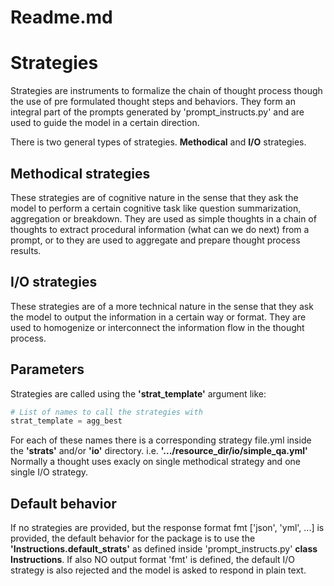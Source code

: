 # Readme.md

# Strategies
Strategies are instruments to formalize the chain of thought process though the use of
pre formulated thought steps and behaviors. They form an integral part of the prompts
generated by 'prompt_instructs.py' and are used to guide the model in a certain direction.

There is two general types of strategies. __Methodical__ and __I/O__ strategies.

## Methodical strategies
These strategies are of cognitive nature in the sense that they ask the model to 
perform a certain cognitive task like question summarization, aggregation or breakdown.
They are used as simple thoughts in a chain of thoughts to extract procedural information (what can we do next) from a prompt, or to they are used to aggregate and prepare thought process results.

## I/O strategies
These strategies are of a more technical nature in the sense that they ask the model to
output the information in a certain way or format. They are used to homogenize or 
interconnect the information flow in the thought process. 

## Parameters
Strategies are called using the __'strat_template'__ argument like:

```python
# List of names to call the strategies with
strat_template = agg_best
```
For each of these names there is a corresponding strategy file.yml inside the __'strats'__ 
and/or __'io'__ directory.  i.e. __'.../resource_dir/io/simple_qa.yml'__
Normally a thought uses exacly on single methodical strategy and one single I/O strategy.

## Default behavior
If no strategies are provided, but the response format fmt ['json', 'yml', ...] is provided, the default behavior for the package is to use the __'Instructions.default_strats'__ as defined inside 'prompt_instructs.py' __class Instructions__.
If also NO output format 'fmt' is defined, the default I/O strategy is also rejected and 
the model is asked to respond in plain text.